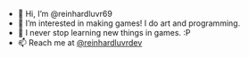 - 👋 Hi, I’m @reinhardluvr69
- 👀 I’m interested in making games! I do art and programming.
- 🌱 I never stop learning new things in games. :P
- 📫 Reach me at [@reinhardluvrdev](https://twitter.com/reinhardluvrdev)

<!---
reinhardluvr69/reinhardluvr69 is a ✨ special ✨ repository because its `README.md` (this file) appears on your GitHub profile.
You can click the Preview link to take a look at your changes.
--->
